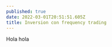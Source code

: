 ```yaml
---
published: true
date: 2022-03-01T20:51:51.605Z
title: Inversion con frequency trading
---
```

Hola hola